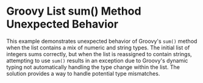 # Groovy List sum() Method Unexpected Behavior
This example demonstrates unexpected behavior of Groovy's `sum()` method when the list contains a mix of numeric and string types.
The initial list of integers sums correctly, but when the list is reassigned to contain strings, attempting to use `sum()` results in an exception due to Groovy's dynamic typing not automatically handling the type change within the list.
The solution provides a way to handle potential type mismatches.